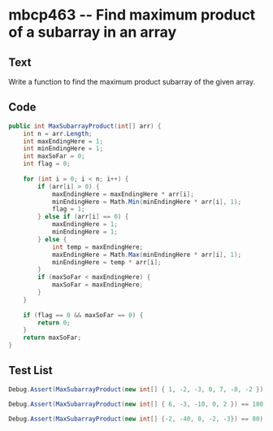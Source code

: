 # mbcp463 -- Find maximum product of a subarray in an array

## Text

Write a function to find the maximum product subarray of the given array.

## Code

```csharp
public int MaxSubarrayProduct(int[] arr) {
    int n = arr.Length;
    int maxEndingHere = 1;
    int minEndingHere = 1;
    int maxSoFar = 0;
    int flag = 0;
    
    for (int i = 0; i < n; i++) {
        if (arr[i] > 0) {
            maxEndingHere = maxEndingHere * arr[i];
            minEndingHere = Math.Min(minEndingHere * arr[i], 1);
            flag = 1;
        } else if (arr[i] == 0) {
            maxEndingHere = 1;
            minEndingHere = 1;
        } else {
            int temp = maxEndingHere;
            maxEndingHere = Math.Max(minEndingHere * arr[i], 1);
            minEndingHere = temp * arr[i];
        }
        if (maxSoFar < maxEndingHere) {
            maxSoFar = maxEndingHere;
        }
    }
    
    if (flag == 0 && maxSoFar == 0) {
        return 0;
    }
    return maxSoFar;
}
```

## Test List

```csharp
Debug.Assert(MaxSubarrayProduct(new int[] { 1, -2, -3, 0, 7, -8, -2 }) == 112);
```

```csharp
Debug.Assert(MaxSubarrayProduct(new int[] { 6, -3, -10, 0, 2 }) == 180);
```

```csharp
Debug.Assert(MaxSubarrayProduct(new int[] {-2, -40, 0, -2, -3}) == 80);
```
